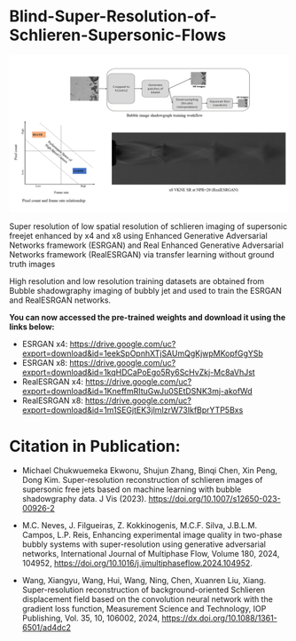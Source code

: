 # Blind-Super-Resolution-of-Schlieren-Supersonic-Flows

<p align="center">
<img src="Figures/abstract_graphics.gif" width="800">
</p>

Super resolution of low spatial resolution of schlieren imaging of supersonic freejet enhanced by x4 and x8 using Enhanced Generative Adversarial Networks framework (ESRGAN) and Real Enhanced Generative Adversarial Networks framework (RealESRGAN) via transfer learning without ground truth images

High resolution and low resolution training datasets are obtained from Bubble shadowgraphy imaging of bubbly jet and used to train the ESRGAN and RealESRGAN networks.


**You can now accessed the pre-trained weights and download it using the links below:** 
* ESRGAN x4: https://drive.google.com/uc?export=download&id=1eekSpOpnhXTjSAUmQgKjwpMKopfGgYSb
* ESRGAN x8: https://drive.google.com/uc?export=download&id=1kqHDCaPoEgo5Ry6ScHvZkj-Mc8aVhJst
* RealESRGAN x4: https://drive.google.com/uc?export=download&id=1KneffmRItuGwJu0SEtDSNK3mj-akofWd
* RealESRGAN x8: https://drive.google.com/uc?export=download&id=1m1SEGjtEK3jlmIzrW73IkfBprYTP5Bxs



# Citation in Publication:

* Michael Chukwuemeka Ekwonu, Shujun Zhang, Binqi Chen,  Xin Peng, Dong Kim. Super-resolution reconstruction of schlieren images of supersonic free jets based on machine learning with bubble shadowgraphy data. J Vis (2023). https://doi.org/10.1007/s12650-023-00926-2

* M.C. Neves, J. Filgueiras, Z. Kokkinogenis, M.C.F. Silva, J.B.L.M. Campos, L.P. Reis,
Enhancing experimental image quality in two-phase bubbly systems with super-resolution using generative adversarial networks,
International Journal of Multiphase Flow, Volume 180, 2024, 104952, https://doi.org/10.1016/j.ijmultiphaseflow.2024.104952.

* Wang, Xiangyu, Wang, Hui, Wang, Ning, Chen, Xuanren Liu, Xiang. Super-resolution reconstruction of background-oriented Schlieren displacement field based on the convolution neural network with the gradient loss function, Measurement Science and Technology, IOP Publishing, Vol. 35, 10, 106002, 2024, https://dx.doi.org/10.1088/1361-6501/ad4dc2
